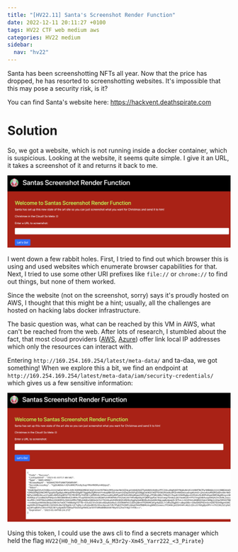 ```yaml
---
title: "[HV22.11] Santa's Screenshot Render Function"
date: 2022-12-11 20:11:27 +0100
tags: HV22 CTF web medium aws
categories: HV22 medium
sidebar:
  nav: "hv22"
---
```


Santa has been screenshotting NFTs all year. Now that the price has dropped, he has resorted to screenshotting websites. It's impossible that this may pose a security risk, is it?

You can find Santa's website here: https://hackvent.deathspirate.com

# Solution

So, we got a website, which is not running inside a docker container, which is suspicious. Looking at the website, it seems quite simple. I give it an URL, it takes a screenshot of it and returns it back to me.

![website](/assets/hv22/hv22_11_website.png)

I went down a few rabbit holes. First, I tried to find out which browser this is using and used websites which enumerate browser capabilities for that. Next, I tried to use some other URI prefixes like `file://` or `chrome://` to find out things, but none of them worked.

Since the website (not on the screenshot, sorry) says it's proudly hosted on AWS, I thought that this might be a hint; usually, all the challenges are hosted on hacking labs docker infrastructure.

The basic question was, what can be reached by this VM in AWS, what can't be reached from the web. After lots of research, I stumbled about the fact, that most cloud providers ([AWS](http://docs.aws.amazon.com/AWSEC2/latest/UserGuide/ec2-instance-metadata.html), [Azure](https://docs.microsoft.com/en-us/azure/virtual-machines/windows/instance-metadata-service?tabs=windows)) offer link local IP addresses which only the resources can interact with.

Entering `http://169.254.169.254/latest/meta-data/` and ta-daa, we got something! When we explore this a bit, we find an endpoint at `http://169.254.169.254/latest/meta-data/iam/security-credentials/` which gives us a few sensitive information:

![screenshot of credentials](/assets/hv22/hv22_11_token.png)

Using this token, I could use the aws cli to find a secrets manager which held the flag `HV22{H0_h0_h0_H4v3_&_M3r2y-Xm45_Yarr222_<3_Pirate}`
